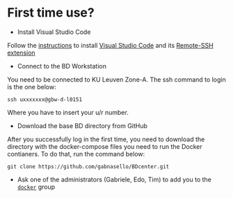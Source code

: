 # First time use?

* Install Visual Studio Code

Follow the [instructions](https://code.visualstudio.com/docs/remote/ssh) to install [Visual Studio Code](https://code.visualstudio.com/) and its [Remote-SSH extension](https://marketplace.visualstudio.com/items?itemName=ms-vscode-remote.remote-ssh)

* Connect to the BD Workstation

You need to be connected to KU Leuven Zone-A. The ssh command to login is the one below:

`ssh uxxxxxxx@gbw-d-l0151`

Where you have to insert your u/r number.

* Download the base BD directory from GitHub

After you successfully log in the first time, you need to download the directory with the docker-compose files you need to run the Docker contianers. To do that, run the command below:

`git clone https://github.com/gabnasello/BDcenter.git`

* Ask one of the administrators (Gabriele, Edo, Tim) to add you to the [`docker`](../admin\_notes/add\_user.md) group
